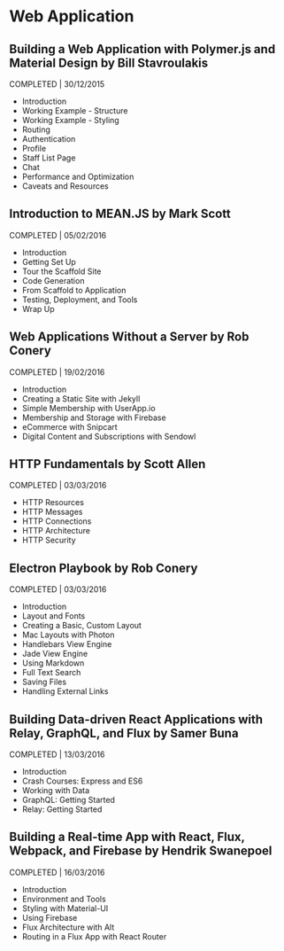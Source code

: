 # Web Application

## Building a Web Application with Polymer.js and Material Design by Bill Stavroulakis
COMPLETED | 30/12/2015

- Introduction
- Working Example - Structure
- Working Example - Styling
- Routing
- Authentication
- Profile
- Staff List Page
- Chat
- Performance and Optimization
- Caveats and Resources

## Introduction to MEAN.JS by Mark Scott
COMPLETED | 05/02/2016

- Introduction
- Getting Set Up
- Tour the Scaffold Site
- Code Generation
- From Scaffold to Application
- Testing, Deployment, and Tools
- Wrap Up

## Web Applications Without a Server by Rob Conery
COMPLETED | 19/02/2016

- Introduction
- Creating a Static Site with Jekyll
- Simple Membership with UserApp.io
- Membership and Storage with Firebase
- eCommerce with Snipcart
- Digital Content and Subscriptions with Sendowl

## HTTP Fundamentals by Scott Allen
COMPLETED | 03/03/2016

- HTTP Resources
- HTTP Messages
- HTTP Connections
- HTTP Architecture
- HTTP Security


## Electron Playbook by Rob Conery
COMPLETED | 03/03/2016

- Introduction
- Layout and Fonts
- Creating a Basic, Custom Layout
- Mac Layouts with Photon
- Handlebars View Engine
- Jade View Engine
- Using Markdown
- Full Text Search
- Saving Files
- Handling External Links

## Building Data-driven React Applications with Relay, GraphQL, and Flux by Samer Buna
COMPLETED | 13/03/2016

- Introduction
- Crash Courses: Express and ES6
- Working with Data
- GraphQL: Getting Started
- Relay: Getting Started

## Building a Real-time App with React, Flux, Webpack, and Firebase by Hendrik Swanepoel
COMPLETED | 16/03/2016

- Introduction
- Environment and Tools
- Styling with Material-UI
- Using Firebase
- Flux Architecture with Alt
- Routing in a Flux App with React Router

